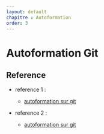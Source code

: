 ```yaml
---
layout: default
chapitre : Autoformation
order: 3
---
```


# Autoformation Git
<!-- new slide -->

##  Reference 
- reference 1 : 
  - [autoformation sur git](https://www.atlassian.com/git/tutorials)

- reference 2 :
  - [autoformation sur git](https://training.github.com/downloads/github-git-cheat-sheet/)

<!-- new slide -->
